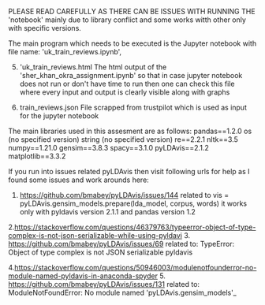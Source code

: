 
PLEASE READ CAREFULLY AS THERE CAN BE ISSUES WITH RUNNING THE 'notebook' 
mainly due to library conflict and some works witth other only with specific versions.


The main program which needs to be executed is the Jupyter notebook with file name:
'uk_train_reviews.ipynb',



5. 'uk_train_reviews.html
The html output of the 'sher_khan_okra_assignment.ipynb' so that in case jupyter notebook does not run or don't have time to run then one can check this file where every input and output is clearly visible along with graphs

7. train_reviews.json
File scrapped from trustpilot which is used as input for the jupyter notebook 

The main libraries used in this assesment are as follows:
pandas==1.2.0
os (no specified version)
string (no specified version)
re==2.2.1
nltk==3.5
numpy==1.21.0
gensim==3.8.3
spacy==3.1.0
pyLDAvis==2.1.2
matplotlib==3.3.2


If you run into issues related pyLDAvis then visit following urls for help as I found some issues and work arounds here:

1. https://github.com/bmabey/pyLDAvis/issues/144
related to
vis = pyLDAvis.gensim_models.prepare(lda_model, corpus, words)
it works only with pyldavis version 2.1.1
and pandas version 1.2

2.https://stackoverflow.com/questions/46379763/typeerror-object-of-type-complex-is-not-json-serializable-while-using-pyldavi
3. https://github.com/bmabey/pyLDAvis/issues/69
related to:
TypeError: Object of type complex is not JSON serializable pyldavis


4.https://stackoverflow.com/questions/50946003/modulenotfounderror-no-module-named-pyldavis-in-anaconda-spyder
5. https://github.com/bmabey/pyLDAvis/issues/131
related to:
ModuleNotFoundError: No module named 'pyLDAvis.gensim_models'_

